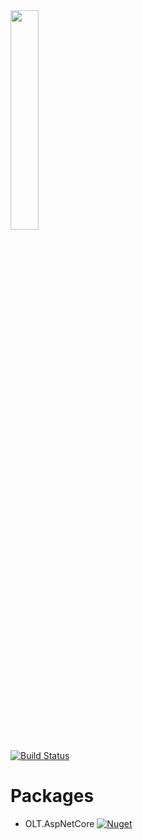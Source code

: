 <img src="https://user-images.githubusercontent.com/1365728/127748628-47575d74-a2fb-4539-a31e-74d8b435fc21.png" width="30%" >


[![Build Status](https://dev.azure.com/outerlimitstech/OLT/_apis/build/status/OuterlimitsTech.olt-dotnet-libraries?branchName=develop)](https://dev.azure.com/outerlimitstech/OLT/_build/latest?definitionId=24&branchName=develop)

# Packages
- OLT.AspNetCore [![Nuget](https://img.shields.io/nuget/v/OLT.AspNetCore)](https://www.nuget.org/packages/OLT.AspNetCore)
